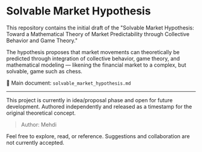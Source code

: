 # Solvable Market Hypothesis

This repository contains the initial draft of the "Solvable Market Hypothesis: Toward a Mathematical Theory of Market Predictability through Collective Behavior and Game Theory."

The hypothesis proposes that market movements can theoretically be predicted through integration of collective behavior, game theory, and mathematical modeling — likening the financial market to a complex, but solvable, game such as chess. 

📄 Main document: `solvable_market_hypothesis.md`

---

This project is currently in idea/proposal phase and open for future development. Authored independently and released as a timestamp for the original theoretical concept.

> Author: Mehdi

Feel free to explore, read, or reference. Suggestions and collaboration are not currently accepted.
